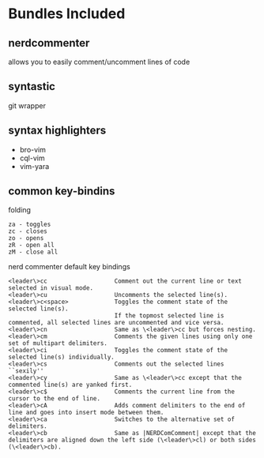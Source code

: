 Bundles Included
=

nerdcommenter
-

allows you to easily comment/uncomment lines of code


syntastic
-

git wrapper


syntax highlighters
-

* bro-vim
* cql-vim
* vim-yara

common key-bindins
-

folding

    za - toggles
    zc - closes
    zo - opens
    zR - open all
    zM - close all

nerd commenter default key bindings

    <leader\>cc                   Comment out the current line or text selected in visual mode. 
    <leader\>cu                   Uncomments the selected line(s). 
    <leader\>c<space>             Toggles the comment state of the selected line(s). 
                                  If the topmost selected line is commented, all selected lines are uncommented and vice versa. 
    <leader\>cn                   Same as \<leader\>cc but forces nesting. 
    <leader\>cm                   Comments the given lines using only one set of multipart delimiters. 
    <leader\>ci                   Toggles the comment state of the selected line(s) individually. 
    <leader\>cs                   Comments out the selected lines ``sexily'' 
    <leader\>cy                   Same as \<leader\>cc except that the commented line(s) are yanked first. 
    <leader\>c$                   Comments the current line from the cursor to the end of line. 
    <leader\>cA                   Adds comment delimiters to the end of line and goes into insert mode between them. 
    <leader\>ca                   Switches to the alternative set of delimiters. 
    <leader\>cb                   Same as |NERDComComment| except that the delimiters are aligned down the left side (\<leader\>cl) or both sides (\<leader\>cb). 


